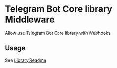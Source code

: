 # Telegram Bot Core library Middleware
Allow use Telegram Bot Core library with Webhooks

## Usage
See [Library Readme](src/SkyNeg.Telegram.BotCore.Http/README.md##Usage)
